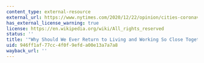 ```yaml
---
content_type: external-resource
external_url: https://www.nytimes.com/2020/12/22/opinion/cities-coronavirus.html
has_external_license_warning: true
license: https://en.wikipedia.org/wiki/All_rights_reserved
status: ''
title: '"Why Should We Ever Return to Living and Working So Close Together?"'
uid: 946ff1af-77cc-4f0f-9efd-a00e13a7a7a8
wayback_url: ''
---
```

